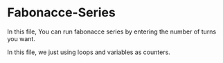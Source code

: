 # Fabonacce-Series
In this file, You can run fabonacce series by entering the number of turns you want.

In this file, we just using loops and variables as counters.

